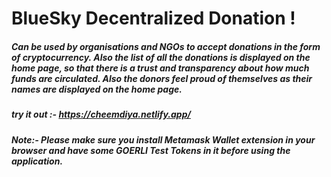 # BlueSky Decentralized Donation !
##### Can be used by organisations and NGOs to accept donations in the form of cryptocurrency. Also the list of all the donations is displayed on the home page, so that there is a trust and transparency about how much funds are circulated. Also the donors feel proud of themselves as their names are displayed on the home page.
 
##### try it out :- https://cheemdiya.netlify.app/
##### Note:- Please make sure you install Metamask Wallet extension in your browser and have some GOERLI Test Tokens in it before using the application.  
